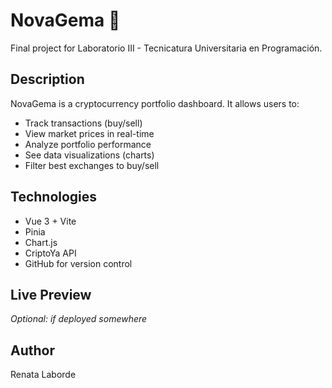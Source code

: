 # NovaGema 💎

Final project for Laboratorio III - Tecnicatura Universitaria en Programación.

## Description
NovaGema is a cryptocurrency portfolio dashboard. It allows users to:

- Track transactions (buy/sell)
- View market prices in real-time
- Analyze portfolio performance
- See data visualizations (charts)
- Filter best exchanges to buy/sell

## Technologies
- Vue 3 + Vite
- Pinia
- Chart.js
- CriptoYa API
- GitHub for version control

## Live Preview
_Optional: if deployed somewhere_

## Author
Renata Laborde
